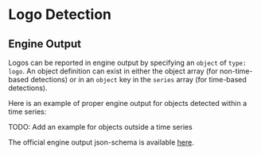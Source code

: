 # Logo Detection

## Engine Output

Logos can be reported in engine output by specifying an `object` of `type: logo`.
An object definition can exist in either the object array (for non-time-based detections)
or in an `object` key in the `series` array (for time-based detections).

Here is an example of proper engine output for objects detected within a time series:

[](vtn-standard.example.json ':include :type=code json')

TODO: Add an example for objects outside a time series

The official engine output json-schema is available
[here](/schemas/vtn-standard/logo.json ':ignore').
